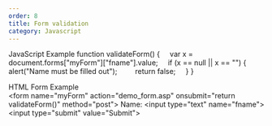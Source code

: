 ```yaml
---
order: 8
title: Form validation
category: Javascript
---
```



JavaScript Example
function validateForm() {
    var x = document.forms["myForm"]["fname"].value;
    if (x == null || x == "") {
        alert("Name must be filled out");
        return false;
    }
}

HTML Form Example
<form name="myForm" action="demo_form.asp" onsubmit="return validateForm()" method="post">
Name: <input type="text" name="fname">
<input type="submit" value="Submit">
</form>

